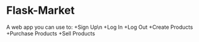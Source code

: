 # Flask-Market
A web app you can use to:
  +Sign Up\n
  +Log In
  +Log Out
  +Create Products
  +Purchase Products
  +Sell Products
